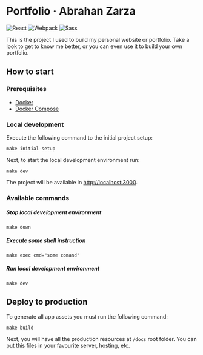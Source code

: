 # Portfolio · Abrahan Zarza

![React](https://img.shields.io/badge/React-18.2-blue)
![Webpack](https://img.shields.io/badge/Webpack-5.75-green)
![Sass](https://img.shields.io/badge/Sass-5.75-orange)

This is the project I used to build my personal website or portfolio. Take a look to get to know me better, or you can even use it to build your own portfolio.

## How to start

### Prerequisites

* [Docker](https://docs.docker.com/get-docker/)
* [Docker Compose](https://docs.docker.com/compose/install/)

### Local development

Execute the following command to the initial project setup:
```
make initial-setup
```

Next, to start the local development environment run:
```
make dev
```

The project will be available in [http://localhost:3000](http://localhost:3000).

### Available commands

##### Stop local development environment
```
make down
```

##### Execute some shell instruction
```
make exec cmd="some comand"
```

##### Run local development environment
```
make dev
```

## Deploy to production

To generate all app assets you must run the following command:

```
make build
```

Next, you will have all the production resources at `/docs` root folder. You can put this files in your favourite server, hosting, etc.